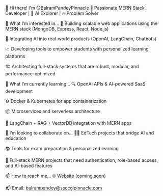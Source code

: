 👋 Hi there! I'm @BalramPandeyPinnacle
🚀 Passionate MERN Stack Developer | 🧠 AI Explorer | 🔥 Problem Solver

👀 What I’m interested in...
🧩 Building scalable web applications using the MERN stack (MongoDB, Express, React, Node.js)

🤖 Integrating AI into real-world products (OpenAI, LangChain, Chatbots)

📈 Developing tools to empower students with personalized learning platforms

🏗️ Architecting full-stack systems that are robust, modular, and performance-optimized

🌱 What I’m currently learning...
🔍 OpenAI APIs & AI-powered SaaS development

⚙️ Docker & Kubernetes for app containerization

📦 Microservices and serverless architecture

🧠 LangChain + RAG + VectorDB integration with MERN apps

🤝 I’m looking to collaborate on...
🧑‍💻 EdTech projects that bridge AI and education

📚 Tools for exam preparation & personalized learning

🔐 Full-stack MERN projects that need authentication, role-based access, and AI-based features

📫 How to reach me...
🌐 Website (coming soon)

📬 Email: balrampandey@ssccglpinnacle.com
